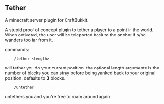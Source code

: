 Tether
------

A minecraft server plugin for CraftBukkit.

A stupid proof of concept plugin to tether a player to a point in the world.
When activated, the user will be teleported back to the anchor if s/he wanders too far from it.

commands:
```
    /tether <length>
```

will tether you do your current position. the optional length arguments is the number of blocks you can stray before being yanked back to your original position. defaults to **3** blocks.

```
    /untether
```

untethers you and you're free to roam around again
